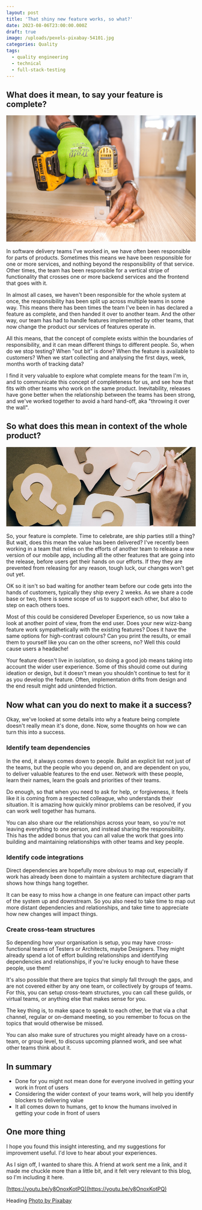 ```yaml
---
layout: post
title: 'That shiny new feature works, so what?'
date: 2023-08-06T23:00:00.000Z
draft: true
image: /uploads/pexels-pixabay-54101.jpg
categories: Quality
tags:
  - quality engineering
  - technical
  - full-stack-testing
---
```


## What does it mean, to say your feature is complete?

![Man kneeling down, wearing work gloves and using a power grill to attach a bracket to some word, intended to represent the idea of work under construction.](/uploads/pexels-bidvine-1249611.jpg "Photo by Bidvine: https://www.pexels.com/photo/person-using-dewalt-cordless-impact-driver-on-brown-board-1249611/")

In software delivery teams I've worked in, we have often been responsible for parts of products. Sometimes this means we have been responsible for one or more services, and nothing beyond the responsibility of that service. Other times, the team has been responsible for a vertical stripe of functionality that crosses one or more backend services and the frontend that goes with it.

In almost all cases, we haven't been responsible for the whole system at once, the responsibility has been split up across multiple teams in some way. This means there has been times the team I've been in has declared a feature as complete, and then handed it over to another team. And the other way, our team has had to handle features implemented by other teams, that now change the product our services of features operate in.

All this means, that the concept of complete exists within the boundaries of responsibility, and it can mean different things to different people. So, when do we stop testing? When "out bit" is done? When the feature is available to customers? When we start collecting and analysing the first days, week, months worth of tracking data?

I find it very valuable to explore what complete means for the team I'm in, and to communicate this concept of completeness for us, and see how that fits with other teams who work on the same product. Inevitability, releases have gone better when the relationship between the teams has been strong, and we've worked together to avoid a hard hand-off, aka "throwing it over the wall".

## So what does this mean in context of the whole product?

![Hand with golden pen, looking out over multiple question marks on paper. Intended to describe asking a question, what does it mean?](</uploads/pexels-leeloo-thefirst-5428833 (1).jpg> "Photo by Leeloo Thefirst: https://www.pexels.com/photo/question-marks-on-paper-crafts-5428833/")

So, your feature is complete. Time to celebrate, are ship parties still a thing? But wait, does this mean the value has been delivered? I've recently been working in a team that relies on the efforts of another team to release a new version of our mobile app, including all the other features that are going into the release, before users get their hands on our efforts. If they they are prevented from releasing for any reason, tough luck, our changes won't get out yet.

OK so it isn't so bad waiting for another team before our code gets into the hands of customers, typically they ship every 2 weeks. As we share a code base or two, there is some scope of us to support each other, but also to step on each others toes.

Most of this could be considered Developer Experience, so us now take a look at another point of view, from the end user. Does your new wizz-bang feature work sympathetically with the existing features? Does it have the same options for high-contrast colours? Can you print the results, or email them to yourself like you can on the other screens, no? Well this could cause users a headache!

Your feature doesn't live in isolation, so doing a good job means taking into account the wider user experience. Some of this should come out during ideation or design, but it doesn't mean you shouldn't continue to test for it as you develop the feature. Often, implementation drifts from design and the end result might add unintended friction.

## Now what can you do next to make it a success?

Okay, we've looked at some details into why a feature being complete doesn't really mean it's done, done. Now, some thoughts on how we can turn this into a success.

### Identify team dependencies

In the end, it always comes down to people. Build an explicit list not just of the teams, but the people who you depend on, and are dependent on you, to deliver valuable features to the end user. Network with these people, learn their names, learn the goals and priorities of their teams.

Do enough, so that when you need to ask for help, or forgiveness, it feels like it is coming from a respected colleague, who understands their situation. It is amazing how quickly minor problems can be resolved, if you can work well together has humans.

You can also share our the relationships across your team, so you're not leaving everything to one person, and instead sharing the responsibility. This has the added bonus that you can all value the work that goes into building and maintaining relationships with other teams and key people.

### Identify code integrations

Direct dependencies are hopefully more obvious to map out, especially if work has already been done to maintain a system architecture diagram that shows how things hang together.

It can be easy to miss how a change in one feature can impact other parts of the system up and downstream. So you also need to take time to map out more distant dependencies and relationships, and take time to appreciate how new changes will impact things.

### Create cross-team structures

So depending how your organisation is setup, you may have cross-functional teams of Testers or Architects, maybe Designers. They might already spend a lot of effort building relationships and identifying dependencies and relationships, if you're lucky enough to have these people, use them!

It's also possible that there are topics that simply fall through the gaps, and are not covered either by any one team, or collectively by groups of teams. For this, you can setup cross-team structures, you can call these guilds, or virtual teams, or anything else that makes sense for you.

The key thing is, to make space to speak to each other, be that via a chat channel, regular or on-demand meeting, so you remember to focus on the topics that would otherwise be missed.

You can also make sure of structures you might already have on a cross-team, or group level, to discuss upcoming planned work, and see what other teams think about it.

## In summary

* Done for you might not mean done for everyone involved in getting your work in front of users
* Considering the wider context of your teams work, will help you identify blockers to delivering value
* It all comes down to humans, get to know the humans involved in getting your code in front of users

## One more thing

I hope you found this insight interesting, and my suggestions for improvement useful. I'd love to hear about your experiences.

As I sign off, I wanted to share this. A friend at work sent me a link, and it made me chuckle more than a little bit, and it felt very relevant to this blog, so I'm including it here.

[https://youtu.be/y8OnoxKotPQ](https://youtu.be/y8OnoxKotPQ)

Heading [Photo by Pixabay](https://www.pexels.com/photo/colorful-color-play-concentration-54101/)

